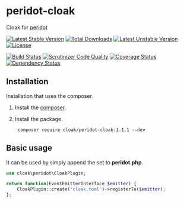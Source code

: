 peridot-cloak
==========================

Cloak for [peridot](http://peridot-php.github.io/)

[![Latest Stable Version](https://poser.pugx.org/cloak/peridot-cloak/v/stable.svg)](https://packagist.org/packages/cloak/peridot-cloak) [![Total Downloads](https://poser.pugx.org/cloak/peridot-cloak/downloads.svg)](https://packagist.org/packages/cloak/peridot-cloak) [![Latest Unstable Version](https://poser.pugx.org/cloak/peridot-cloak/v/unstable.svg)](https://packagist.org/packages/cloak/peridot-cloak) [![License](https://poser.pugx.org/cloak/peridot-cloak/license.svg)](https://packagist.org/packages/cloak/peridot-cloak)

[![Build Status](https://travis-ci.org/cloak-php/peridot-cloak.svg?branch=master)](https://travis-ci.org/cloak-php/peridot-cloak)
[![Scrutinizer Code Quality](https://scrutinizer-ci.com/g/cloak-php/peridot-cloak/badges/quality-score.png?b=master)](https://scrutinizer-ci.com/g/cloak-php/peridot-cloak/?branch=master)
[![Coverage Status](https://coveralls.io/repos/cloak-php/peridot-cloak/badge.png?branch=master)](https://coveralls.io/r/cloak-php/peridot-cloak?branch=master)
[![Dependency Status](https://www.versioneye.com/user/projects/54702dbf9dcf6ddad5000945/badge.svg?style=flat)](https://www.versioneye.com/user/projects/54702dbf9dcf6ddad5000945)


Installation
------------------

Installation that uses the composer.

1. Install the [composer](https://getcomposer.org/).
2. Install the package.

		composer require cloak/peridot-cloak:1.1.1 --dev


Basic usage
------------------

It can be used by simply append the set to **peridot.php**.

```php
use cloak\peridot\CloakPlugin;

return function(EventEmitterInterface $emitter) {
    CloakPlugin::create('cloak.toml')->registerTo($emitter);
};
```
